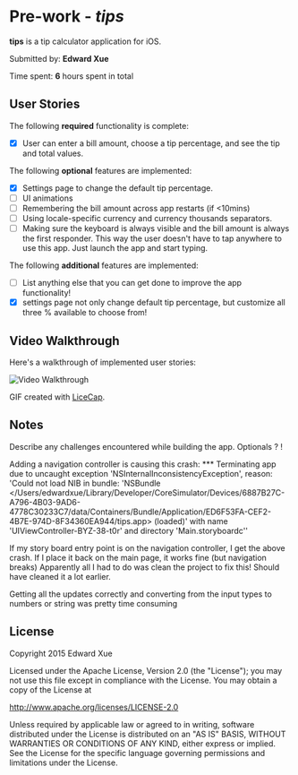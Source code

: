 # Pre-work - *tips*

**tips** is a tip calculator application for iOS.

Submitted by: **Edward Xue**

Time spent: **6** hours spent in total

## User Stories

The following **required** functionality is complete:
* [x] User can enter a bill amount, choose a tip percentage, and see the tip and total values.

The following **optional** features are implemented:
* [X] Settings page to change the default tip percentage.
* [ ] UI animations
* [ ] Remembering the bill amount across app restarts (if <10mins)
* [ ] Using locale-specific currency and currency thousands separators.
* [ ] Making sure the keyboard is always visible and the bill amount is always the first responder. This way the user doesn't have to tap anywhere to use this app. Just launch the app and start typing.

The following **additional** features are implemented:

- [ ] List anything else that you can get done to improve the app functionality!
- [x] settings page not only change default tip percentage, but customize all three % available to choose from!

## Video Walkthrough 

Here's a walkthrough of implemented user stories:

<img src='http://i.imgur.com/mVesrls.gif' title='Video Walkthrough' width='' alt='Video Walkthrough' />

GIF created with [LiceCap](http://www.cockos.com/licecap/).

## Notes

Describe any challenges encountered while building the app.
Optionals ? !

Adding a navigation controller is causing this crash: 
*** Terminating app due to uncaught exception 'NSInternalInconsistencyException', reason: 'Could not load NIB in bundle: 'NSBundle </Users/edwardxue/Library/Developer/CoreSimulator/Devices/6887B27C-A796-4B03-9AD6-4778C30233C7/data/Containers/Bundle/Application/ED6F53FA-CEF2-4B7E-974D-8F34360EA944/tips.app> (loaded)' with name 'UIViewController-BYZ-38-t0r' and directory 'Main.storyboardc''

If my story board entry point is on the navigation controller, I get the above crash. If I place it back on the main page, it works fine (but navigation breaks)
Apparently all I had to do was clean the project to fix this! Should have cleaned it a lot earlier. 

Getting all the updates correctly and converting from the input types to numbers or string was pretty time consuming

## License

Copyright 2015 Edward Xue

Licensed under the Apache License, Version 2.0 (the "License");
you may not use this file except in compliance with the License.
You may obtain a copy of the License at

http://www.apache.org/licenses/LICENSE-2.0

Unless required by applicable law or agreed to in writing, software
distributed under the License is distributed on an "AS IS" BASIS,
WITHOUT WARRANTIES OR CONDITIONS OF ANY KIND, either express or implied.
See the License for the specific language governing permissions and
limitations under the License.